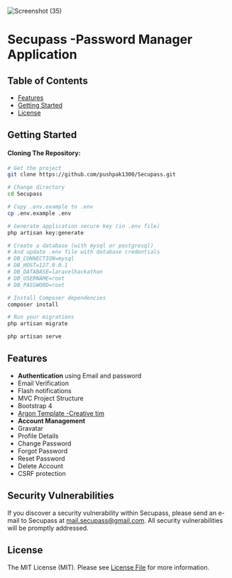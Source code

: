 ![Screenshot (35)](https://user-images.githubusercontent.com/31663512/59926599-43f9fb80-9458-11e9-9f9f-4ae0e07c1cc0.png)
# Secupass -Password Manager Application 



Table of Contents
-----------------

- [Features](#features)
- [Getting Started](#getting-started)
- [License](#license)


Getting Started
---------------

#### Cloning The Repository:

```bash
# Get the project
git clone https://github.com/pushpak1300/Secupass.git

# Change directory
cd Secupass

# Copy .env.example to .env
cp .env.example .env

# Generate application secure key (in .env file)
php artisan key:generate

# Create a database (with mysql or postgresql)
# And update .env file with database credentials
# DB_CONNECTION=mysql
# DB_HOST=127.0.0.1
# DB_DATABASE=laravelhackathon
# DB_USERNAME=root
# DB_PASSWORD=root

# Install Composer dependencies
composer install

# Run your migrations
php artisan migrate

php artisan serve
```

Features
--------

- **Authentication** using Email and password
- Email Verification
- Flash notifications
- MVC Project Structure
- Bootstrap 4
- [Argon Template -Creative tim](https://www.creative-tim.com/product/argon-design-system) 
- **Account Management**
 - Gravatar
 - Profile Details
 - Change Password
 - Forgot Password
 - Reset Password
 - Delete Account
 - CSRF protection

## Security Vulnerabilities

If you discover a security vulnerability within Secupass, please send an e-mail to Secupass at mail.secupass@gmail.com. All security vulnerabilities will be promptly addressed.

## License

The MIT License (MIT). Please see [License File](LICENSE.md) for more information.
